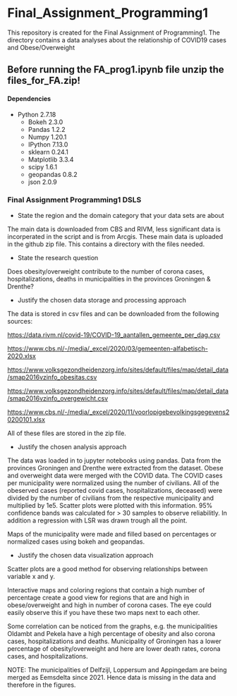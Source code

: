 # Final_Assignment_Programming1
This repository is created for the Final Assignment of Programming1. The directory contains a data analyses about the relationship of COVID19 cases and Obese/Overweight

## Before running the FA_prog1.ipynb file unzip the files_for_FA.zip!


#### Dependencies
- Python 2.7.18
    - Bokeh  2.3.0
    - Pandas 1.2.2
    - Numpy  1.20.1
    - IPython 7.13.0
    - sklearn 0.24.1
    - Matplotlib 3.3.4
    - scipy 1.6.1
    - geopandas 0.8.2
    - json 2.0.9
   
### Final Assignment Programming1 DSLS

- State the region and the domain category that your data sets are about

The main data is downloaded from CBS and RIVM, less significant data is incorperated in the script and is from Arcgis.
These main data is uploaded in the github zip file. This contains a directory with the files needed.

- State the research question

Does obesity/overweight contribute to the number of corona cases, hospitalizations, deaths in municipalities in the provinces Groningen & Drenthe?

- Justify the chosen data storage and processing approach

The data is stored in csv files and can be downloaded from the following sources:

https://data.rivm.nl/covid-19/COVID-19_aantallen_gemeente_per_dag.csv

https://www.cbs.nl/-/media/_excel/2020/03/gemeenten-alfabetisch-2020.xlsx

https://www.volksgezondheidenzorg.info/sites/default/files/map/detail_data/smap2016vzinfo_obesitas.csv

https://www.volksgezondheidenzorg.info/sites/default/files/map/detail_data/smap2016vzinfo_overgewicht.csv

https://www.cbs.nl/-/media/_excel/2020/11/voorlopigebevolkingsgegevens20200101.xlsx

All of these files are stored in the zip file.


- Justify the chosen analysis approach

The data was loaded in to jupyter notebooks using pandas. 
Data from the provinces Groningen and Drenthe were extracted from the dataset. 
Obese and overweight data were merged with the COVID data. 
The COVID cases per municipality were normalized using the number of civilians. 
All of the obeserved cases (reported covid cases, hospitalizations, deceased) 
were divided by the number of civilians from the respective municipality and multiplied by 1e5. 
Scatter plots were plotted with this information. 95% confidence bands was calculated for > 30 samples to observe reliabilitly. 
In addition a regression with LSR was drawn trough all the point.

Maps of the municipality were made and filled based on percentages or normalized cases using bokeh and geopandas.
- Justify the chosen data visualization approach

Scatter plots are a good method for observing relationships between variable x and y. 

Interactive maps and coloring regions that contain a high number of percentage create a good view for regions that are and high in obese/overweight and high in number of corona cases.
The eye could easily observe this if you have these two maps next to each other.

Some correlation can be noticed from the graphs, e.g. the municipalities Oldambt and Pekela have a high percentage of obesity and also corona cases, hospitalizations and deaths. Municipality of Groningen has a lower percentage of obesity/overweight and here are lower death rates, corona cases, and hospitalizations.

NOTE: The municipalities of Delfzijl, Loppersum and Appingedam are being merged as Eemsdelta since 2021. Hence data is missing in the data and therefore in the figures.


